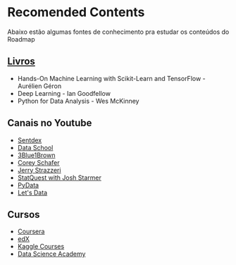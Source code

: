 # Recomended Contents
Abaixo estão algumas fontes de conhecimento pra estudar os conteúdos do Roadmap

## [Livros](https://github.com/yanshengjia/ml-road)
- Hands-On Machine Learning with Scikit-Learn and TensorFlow - Aurélien Géron
- Deep Learning - Ian Goodfellow
- Python for Data Analysis - Wes McKinney

## Canais no Youtube
- [Sentdex](https://www.youtube.com/channel/UCfzlCWGWYyIQ0aLC5w48gBQ)
- [Data School](https://www.youtube.com/@dataschool)
- [3Blue1Brown](https://www.youtube.com/@3blue1brown)
- [Corey Schafer](https://www.youtube.com/@coreyms)
- [Jerry Strazzeri](https://www.youtube.com/@jerryst)
- [StatQuest with Josh Starmer](https://www.youtube.com/@statquest)
- [PyData](https://www.youtube.com/@PyDataTV)
- [Let's Data](https://www.youtube.com/@letsdataAI)

## Cursos
- [Coursera](https://www.coursera.org/)
- [edX](https://www.edx.org/search?tab=course)
- [Kaggle Courses](https://www.kaggle.com/learn)
- [Data Science Academy](https://www.datascienceacademy.com.br/)
